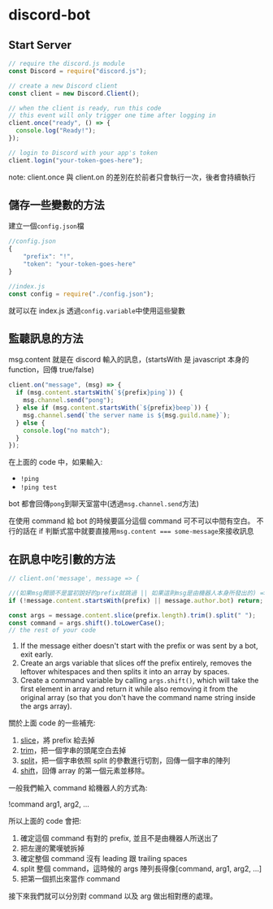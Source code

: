# discord-bot

## Start Server

```javascript
// require the discord.js module
const Discord = require("discord.js");

// create a new Discord client
const client = new Discord.Client();

// when the client is ready, run this code
// this event will only trigger one time after logging in
client.once("ready", () => {
  console.log("Ready!");
});

// login to Discord with your app's token
client.login("your-token-goes-here");
```

note: client.once 與 client.on 的差別在於前者只會執行一次，後者會持續執行

## 儲存一些變數的方法

建立一個`config.json`檔

```javascript
//config.json
{
	"prefix": "!",
	"token": "your-token-goes-here"
}
```

```javascript
//index.js
const config = require("./config.json");
```

就可以在 index.js 透過`config.variable`中使用這些變數

## 監聽訊息的方法

msg.content 就是在 discord 輸入的訊息，(startsWith 是 javascript 本身的 function，回傳 true/false)

```javascript
client.on("message", (msg) => {
  if (msg.content.startsWith(`${prefix}ping`)) {
    msg.channel.send("pong");
  } else if (msg.content.startsWith(`${prefix}beep`)) {
    msg.channel.send(`the server name is ${msg.guild.name}`);
  } else {
    console.log("no match");
  }
});
```

在上面的 code 中，如果輸入:

- `!ping`
- `!ping test`

bot 都會回傳`pong`到聊天室當中(透過`msg.channel.send`方法)

在使用 command 給 bot 的時候要區分這個 command 可不可以中間有空白。
不行的話在 if 判斷式當中就要直接用`msg.content === some-message`來接收訊息

## 在訊息中吃引數的方法

```javascript
// client.on('message', message => {

//(如果msg開頭不是當初說好的prefix就跳過 || 如果這則msg是由機器人本身所發出的) => return
if (!message.content.startsWith(prefix) || message.author.bot) return;

const args = message.content.slice(prefix.length).trim().split(" ");
const command = args.shift().toLowerCase();
// the rest of your code
```

1. If the message either doesn't start with the prefix or was sent by a bot, exit early.
1. Create an args variable that slices off the prefix entirely, removes the leftover whitespaces and then splits it into an array by spaces.
1. Create a command variable by calling `args.shift()`, which will take the first element in array and return it while also removing it from the original array (so that you don't have the command name string inside the args array).

關於上面 code 的一些補充:

1. [slice](https://developer.mozilla.org/zh-TW/docs/Web/JavaScript/Reference/Global_Objects/Array/slice)，將 prefix 給去掉
1. [trim](https://developer.mozilla.org/zh-CN/docs/Web/JavaScript/Reference/Global_Objects/String/Trim)，把一個字串的頭尾空白去掉
1. [split](https://developer.mozilla.org/zh-CN/docs/Web/JavaScript/Reference/Global_Objects/String/split)，把一個字串依照 split 的參數進行切割，回傳一個字串的陣列
1. [shift](https://developer.mozilla.org/zh-CN/docs/Web/JavaScript/Reference/Global_Objects/String/split)，回傳 array 的第一個元素並移除。

一般我們輸入 command 給機器人的方式為:

!command arg1, arg2, ...

所以上面的 code 會把:

1. 確定這個 command 有對的 prefix, 並且不是由機器人所送出了
2. 把左邊的驚嘆號拆掉
3. 確定整個 command 沒有 leading 跟 trailing spaces
4. split 整個 command，這時候的 args 陣列長得像\[command, arg1, arg2, ...\]
5. 把第一個抓出來當作 command

接下來我們就可以分別對 command 以及 arg 做出相對應的處理。
